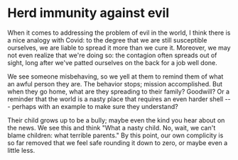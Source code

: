 # Herd immunity against evil

When it comes to addressing the problem of evil in the world, I think there is a nice analogy with Covid: to the degree that we are still susceptible ourselves, we are liable to spread it more than we cure it. Moreover, we may not even realize that we're doing so: the contagion often spreads out of sight, long after we've patted ourselves on the back for a job well done.

We see someone misbehaving, so we yell at them to remind them of what an awful person they are. The behavior stops; mission accomplished. But when they go home, what are they spreading to their family? Goodwill? Or a reminder that the world is a nasty place that requires an even harder shell --- perhaps with an example to make sure they understand?

Their child grows up to be a bully; maybe even the kind you hear about on the news. We see this and think "What a nasty child. No, wait, we can't blame children: what terrible parents." By this point, our own complicity is so far removed that we feel safe rounding it down to zero, or maybe even a little less.